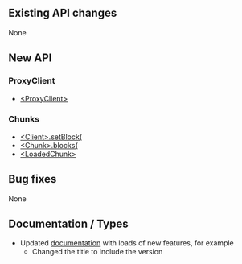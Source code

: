 ## Existing API changes
None

## New API
### ProxyClient
* [\<ProxyClient>](https://oscarnow.github.io/minecraft-server/0.2.0/classes/ProxyClient)

### Chunks
* [\<Client>.setBlock(](https://oscarnow.github.io/minecraft-server/0.2.0/classes/Client#setBlock)
* [\<Chunk>.blocks{](https://oscarnow.github.io/minecraft-server/0.2.0/classes/Chunk#blocks)
* [\<LoadedChunk>](https://oscarnow.github.io/minecraft-server/0.2.0/classes/LoadedChunk)

## Bug fixes
None

## Documentation / Types
* Updated [documentation](https://oscarnow.github.io/minecraft-server/0.2.0/) with loads of new features, for example
  * Changed the title to include the version
